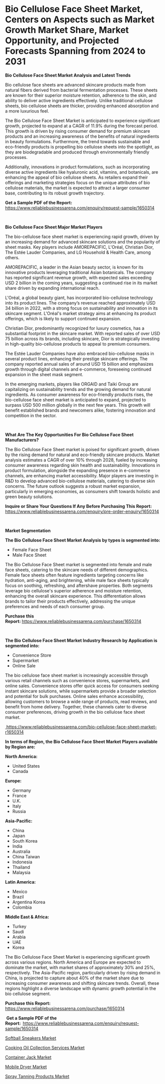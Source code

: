 <p><h1>Bio Cellulose Face Sheet Market, Centers on Aspects such as Market Growth Market Share, Market Opportunity, and Projected Forecasts Spanning from 2024 to 2031</h1></p><p><strong>Bio Cellulose Face Sheet Market Analysis and Latest Trends</strong></p>
<p><p>Bio cellulose face sheets are advanced skincare products made from natural fibers derived from bacterial fermentation processes. These sheets are known for their superior moisture retention, adherence to the skin, and ability to deliver active ingredients effectively. Unlike traditional cellulose sheets, bio cellulose sheets are thicker, providing enhanced absorption and a more luxurious feel. </p><p>The Bio Cellulose Face Sheet Market is anticipated to experience significant growth, projected to expand at a CAGR of 11.9% during the forecast period. This growth is driven by rising consumer demand for premium skincare products and an increasing awareness of the benefits of natural ingredients in beauty formulations. Furthermore, the trend towards sustainable and eco-friendly products is propelling bio cellulose sheets into the spotlight, as they are biodegradable and produced through environmentally friendly processes.</p><p>Additionally, innovations in product formulations, such as incorporating diverse active ingredients like hyaluronic acid, vitamins, and botanicals, are enhancing the appeal of bio cellulose sheets. As retailers expand their offerings and marketing strategies focus on the unique attributes of bio cellulose materials, the market is expected to attract a larger consumer base, contributing to its robust growth trajectory.</p></p>
<p><strong>Get a Sample PDF of the Report:&nbsp;</strong> <a href="https://www.reliablebusinessarena.com/enquiry/request-sample/1650314?utm_campaign=1290&utm_medium=2&utm_source=Github&utm_content=ia&utm_term=26092024&utm_id=bio-cellulose-face-sheet">https://www.reliablebusinessarena.com/enquiry/request-sample/1650314</a></p>
<p>&nbsp;</p>
<p><strong>Bio Cellulose Face Sheet Major Market Players</strong></p>
<p><p>The bio-cellulose face sheet market is experiencing rapid growth, driven by an increasing demand for advanced skincare solutions and the popularity of sheet masks. Key players include AMOREPACIFIC, L'Oréal, Christian Dior, The Estée Lauder Companies, and LG Household & Health Care, among others.</p><p>AMOREPACIFIC, a leader in the Asian beauty sector, is known for its innovative products leveraging traditional Asian botanicals. The company has reported significant revenue growth, with expected sales exceeding USD 2 billion in the coming years, suggesting a continued rise in its market share driven by expanding international reach.</p><p>L'Oréal, a global beauty giant, has incorporated bio-cellulose technology into its product lines. The company’s revenue reached approximately USD 34 billion in 2022, with a strong focus on sustainability and innovation in its skincare segment. L'Oréal's market strategy aims at enhancing its product offerings, which is likely to support continued expansion.</p><p>Christian Dior, predominantly recognized for luxury cosmetics, has a substantial footprint in the skincare market. With reported sales of over USD 75 billion across its brands, including skincare, Dior is strategically investing in high-quality bio-cellulose products to appeal to premium consumers.</p><p>The Estée Lauder Companies have also embraced bio-cellulose masks in several product lines, enhancing their prestige skincare offerings. The company reported annual sales of around USD 15 billion and emphasizes growth through digital channels and e-commerce, foreseeing continued expansion in the sheet mask segment.</p><p>In the emerging markets, players like ORGAID and Taiki Group are capitalizing on sustainability trends and the growing demand for natural ingredients. As consumer awareness for eco-friendly products rises, the bio-cellulose face sheet market is anticipated to expand, projected to surpass USD 500 million globally in the next few years. This growth will benefit established brands and newcomers alike, fostering innovation and competition in the sector.</p></p>
<p>&nbsp;</p>
<p><strong>What Are The Key Opportunities For Bio Cellulose Face Sheet Manufacturers?</strong></p>
<p><p>The Bio Cellulose Face Sheet market is poised for significant growth, driven by the rising demand for natural and eco-friendly skincare products. Market analysis estimates a CAGR of over 10% through 2028, fueled by increasing consumer awareness regarding skin health and sustainability. Innovations in product formulation, alongside the expanding presence in e-commerce channels, are enhancing market accessibility. Major players are investing in R&D to develop advanced bio-cellulose materials, catering to diverse skin concerns. The future outlook suggests a robust market expansion, particularly in emerging economies, as consumers shift towards holistic and green beauty solutions.</p></p>
<p><strong>Inquire or Share Your Questions If Any Before Purchasing This Report:</strong> <a href="https://www.reliablebusinessarena.com/enquiry/pre-order-enquiry/1650314?utm_campaign=1290&utm_medium=2&utm_source=Github&utm_content=ia&utm_term=26092024&utm_id=bio-cellulose-face-sheet">https://www.reliablebusinessarena.com/enquiry/pre-order-enquiry/1650314</a></p>
<p>&nbsp;</p>
<p><strong>Market Segmentation</strong></p>
<p><strong>The Bio Cellulose Face Sheet Market Analysis by types is segmented into:</strong></p>
<p><ul><li>Female Face Sheet</li><li>Male Face Sheet</li></ul></p>
<p><p>The Bio Cellulose Face Sheet market is segmented into female and male face sheets, catering to the skincare needs of different demographics. Female face sheets often feature ingredients targeting concerns like hydration, anti-aging, and brightening, while male face sheets typically focus on soothing, refreshing, and aftershave properties. Both segments leverage bio cellulose's superior adherence and moisture retention, enhancing the overall skincare experience. This differentiation allows brands to tailor their products effectively, addressing the unique preferences and needs of each consumer group.</p></p>
<p><strong>Purchase this Report:&nbsp;</strong><a href="https://www.reliablebusinessarena.com/purchase/1650314?utm_campaign=1290&utm_medium=2&utm_source=Github&utm_content=ia&utm_term=26092024&utm_id=bio-cellulose-face-sheet">https://www.reliablebusinessarena.com/purchase/1650314</a></p>
<p>&nbsp;</p>
<p><strong>The Bio Cellulose Face Sheet Market Industry Research by Application is segmented into:</strong></p>
<p><ul><li>Convenience Store</li><li>Supermarket</li><li>Online Sale</li></ul></p>
<p><p>The bio cellulose face sheet market is increasingly accessible through various retail channels such as convenience stores, supermarkets, and online sales. Convenience stores offer quick access for consumers seeking instant skincare solutions, while supermarkets provide a broader selection and potential for bulk purchases. Online sales enhance accessibility, allowing customers to browse a wide range of products, read reviews, and benefit from home delivery. Together, these channels cater to diverse consumer preferences, driving growth in the bio cellulose face sheet market.</p></p>
<p><a href="https://www.reliablebusinessarena.com/bio-cellulose-face-sheet-market-r1650314?utm_campaign=1290&utm_medium=2&utm_source=Github&utm_content=ia&utm_term=26092024&utm_id=bio-cellulose-face-sheet">&nbsp;https://www.reliablebusinessarena.com/bio-cellulose-face-sheet-market-r1650314</a></p>
<p><strong>In terms of Region, the Bio Cellulose Face Sheet Market Players available by Region are:</strong></p>
<p>
    <p> <strong> North America: </strong>
        <ul>
            <li>United States</li>
            <li>Canada</li>
        </ul>
        </p> 
    <p> <strong> Europe: </strong>
        <ul>
            <li>Germany</li>
            <li>France</li>
            <li>U.K.</li>
            <li>Italy</li>
            <li>Russia</li>
        </ul>
        </p> 
    <p> <strong> Asia-Pacific: </strong>
        <ul>
            <li>China</li>
            <li>Japan</li>
            <li>South Korea</li>
            <li>India</li>
            <li>Australia</li>
            <li>China Taiwan</li>
            <li>Indonesia</li>
            <li>Thailand</li>
            <li>Malaysia</li>
        </ul>
        </p> 
    <p> <strong> Latin America: </strong>
        <ul>
            <li>Mexico</li>
            <li>Brazil</li>
            <li>Argentina Korea</li>
            <li>Colombia</li>
        </ul>
        </p> 
    <p> <strong> Middle East & Africa: </strong>
        <ul>
            <li>Turkey</li>
            <li>Saudi</li>
            <li>Arabia</li>
            <li>UAE</li>
            <li>Korea</li>
        </ul>
    </p>
    </p>
<p><p>The Bio Cellulose Face Sheet Market is experiencing significant growth across various regions. North America and Europe are expected to dominate the market, with market shares of approximately 30% and 25%, respectively. The Asia-Pacific region, particularly driven by rising demand in China, is projected to capture about 40% of the market share due to increasing consumer awareness and shifting skincare trends. Overall, these regions highlight a diverse landscape with dynamic growth potential in the bio cellulose segment.</p></p>
<p><strong>Purchase this Report: </strong><a href="https://www.reliablebusinessarena.com/purchase/1650314?utm_campaign=1290&utm_medium=2&utm_source=Github&utm_content=ia&utm_term=26092024&utm_id=bio-cellulose-face-sheet">https://www.reliablebusinessarena.com/purchase/1650314</a></p>
<p>&nbsp;<strong>Get a Sample PDF of the Report:&nbsp;&nbsp;</strong><a href="https://www.reliablebusinessarena.com/enquiry/request-sample/1650314?utm_campaign=1290&utm_medium=2&utm_source=Github&utm_content=ia&utm_term=26092024&utm_id=bio-cellulose-face-sheet">https://www.reliablebusinessarena.com/enquiry/request-sample/1650314</a></p>
<p><strong></strong></p>
<p><p><a href="https://issuu.com/reportprime-2/docs/softball-sneakers-market-size-2030._7c9e044bf222eb?utm_campaign=1290&utm_medium=2&utm_source=Github&utm_content=ia&utm_term=26092024&utm_id=bio-cellulose-face-sheet">Softball Sneakers Market</a></p><p><a href="https://www.linkedin.com/pulse/what-driving-global-cooking-oil-collection-services-market-mupjf?utm_campaign=1290&utm_medium=2&utm_source=Github&utm_content=ia&utm_term=26092024&utm_id=bio-cellulose-face-sheet">Cooking Oil Collection Services Market</a></p><p><a href="https://www.linkedin.com/pulse/future-trajectory-container-jack-market-emerging-trends-forecasts-krsre?trackingId=xpK7D6PtSGuzRpJyrBr2%2FQ%3D%3D&utm_campaign=1290&utm_medium=2&utm_source=Github&utm_content=ia&utm_term=26092024&utm_id=bio-cellulose-face-sheet">Container Jack Market</a></p><p><a href="https://www.linkedin.com/pulse/analyzing-key-drivers-mobile-dryer-market-trends-future-outlook-5ltoe?trackingId=JLDjD8cGRt%2BxtBBDmLlZqw%3D%3D&utm_campaign=1290&utm_medium=2&utm_source=Github&utm_content=ia&utm_term=26092024&utm_id=bio-cellulose-face-sheet">Mobile Dryer Market</a></p><p><a href="https://issuu.com/reportprime-2/docs/spray-tanning-products-market-size-_4dcf91f8d9c997?utm_campaign=1290&utm_medium=2&utm_source=Github&utm_content=ia&utm_term=26092024&utm_id=bio-cellulose-face-sheet">Spray Tanning Products Market</a></p></p>
